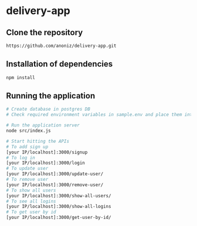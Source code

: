 # delivery-app

## Clone the repository
```bash
https://github.com/anoniz/delivery-app.git
```

## Installation of dependencies

```bash
npm install
```

## Running the application

```bash
# Create database in postgres DB
# Check required environment variables in sample.env and place them into .env file
```

```bash
# Run the application server
node src/index.js
```

```bash
# Start hitting the APIs
# To add sign up
[your IP/localhost]:3000/signup
# To log in
[your IP/localhost]:3000/login
# To update user 
[your IP/localhost]:3000/update-user/
# To remove user
[your IP/localhost]:3000/remove-user/
# To show all users
[your IP/localhost]:3000/show-all-users/
# To see all logins
[your IP/localhost]:3000/show-all-logins
# To get user by id
[your IP/localhost]:3000/get-user-by-id/
```

